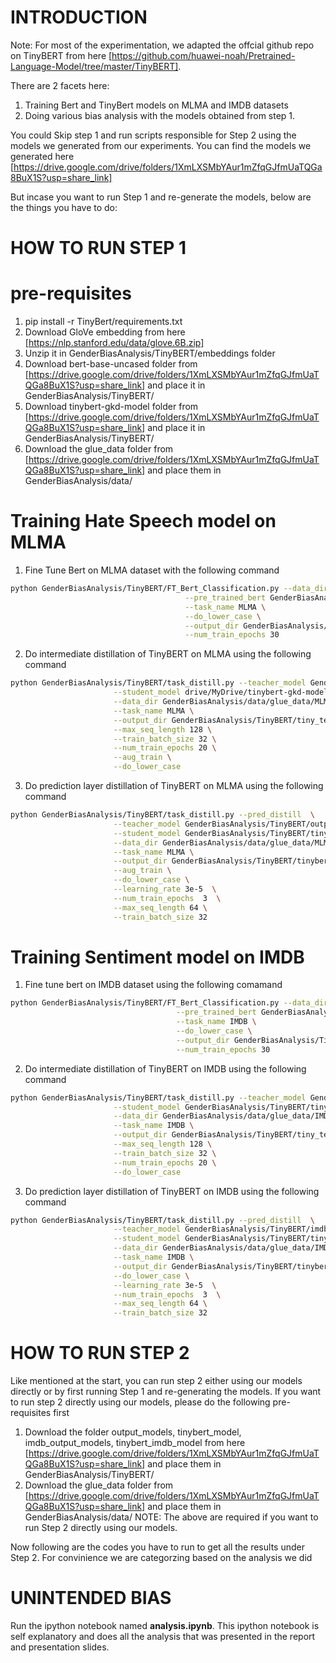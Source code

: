 INTRODUCTION
======== 
Note: For most of the experimentation, we adapted the offcial github repo on TinyBERT from here [https://github.com/huawei-noah/Pretrained-Language-Model/tree/master/TinyBERT].

There are 2 facets here:
1) Training Bert and TinyBert models on MLMA and IMDB datasets
2) Doing various bias analysis with the models obtained from step 1.

You could Skip step 1 and run scripts responsible for Step 2 using the models we generated from our experiments. You can find the models we generated here [https://drive.google.com/drive/folders/1XmLXSMbYAur1mZfqGJfmUaTQGa8BuX1S?usp=share_link]

But incase you want to run Step 1 and re-generate the models, below are the things you have to do:

HOW TO RUN STEP 1
=================

pre-requisites
==============
1. pip install -r TinyBert/requirements.txt
2. Download GloVe embedding from here [https://nlp.stanford.edu/data/glove.6B.zip]
3. Unzip it in GenderBiasAnalysis/TinyBERT/embeddings folder
4. Download bert-base-uncased folder from [https://drive.google.com/drive/folders/1XmLXSMbYAur1mZfqGJfmUaTQGa8BuX1S?usp=share_link] and place it in GenderBiasAnalysis/TinyBERT/
5. Download tinybert-gkd-model folder from [https://drive.google.com/drive/folders/1XmLXSMbYAur1mZfqGJfmUaTQGa8BuX1S?usp=share_link] and place it in GenderBiasAnalysis/TinyBERT/
6. Download the glue_data folder from [https://drive.google.com/drive/folders/1XmLXSMbYAur1mZfqGJfmUaTQGa8BuX1S?usp=share_link] and place them in GenderBiasAnalysis/data/ 

Training Hate Speech model on MLMA
==================================
1. Fine Tune Bert on MLMA dataset with the following command 
```bash
python GenderBiasAnalysis/TinyBERT/FT_Bert_Classification.py --data_dir GenderBiasAnalysis/data/glue_data/MLMA \
                                       --pre_trained_bert GenderBiasAnalysis/TinyBERT/bert-base-uncased \
                                       --task_name MLMA \
                                       --do_lower_case \
                                       --output_dir GenderBiasAnalysis/TinyBERT/output_models \
                                       --num_train_epochs 30
``` 
2. Do intermediate distillation of TinyBERT on MLMA using the following command
```bash
python GenderBiasAnalysis/TinyBERT/task_distill.py --teacher_model GenderBiasAnalysis/TinyBERT/output_models \
                       --student_model drive/MyDrive/tinybert-gkd-model \
                       --data_dir GenderBiasAnalysis/data/glue_data/MLMA \
                       --task_name MLMA \
                       --output_dir GenderBiasAnalysis/TinyBERT/tiny_temp_model \
                       --max_seq_length 128 \
                       --train_batch_size 32 \
                       --num_train_epochs 20 \
                       --aug_train \
                       --do_lower_case
``` 
3. Do prediction layer distillation of TinyBERT on MLMA using the following command
```bash
python GenderBiasAnalysis/TinyBERT/task_distill.py --pred_distill  \
                       --teacher_model GenderBiasAnalysis/TinyBERT/output_models \
                       --student_model GenderBiasAnalysis/TinyBERT/tiny_temp_model \
                       --data_dir GenderBiasAnalysis/data/glue_data/MLMA \
                       --task_name MLMA \
                       --output_dir GenderBiasAnalysis/TinyBERT/tinybert_model \
                       --aug_train \
                       --do_lower_case \
                       --learning_rate 3e-5  \
                       --num_train_epochs  3  \
                       --max_seq_length 64 \
                       --train_batch_size 32

```

Training Sentiment model on IMDB
==================================
1. Fine tune bert on IMDB dataset using the following comamand

```bash
python GenderBiasAnalysis/TinyBERT/FT_Bert_Classification.py --data_dir GenderBiasAnalysis/data/glue_data/IMDB \
                                     --pre_trained_bert GenderBiasAnalysis/TinyBERT/bert-base-uncased \
                                     --task_name IMDB \
                                     --do_lower_case \
                                     --output_dir GenderBiasAnalysis/TinyBERT/imdb_output_models \
                                     --num_train_epochs 30

``` 

2. Do intermediate distillation of TinyBERT on IMDB using the following command

```bash
python GenderBiasAnalysis/TinyBERT/task_distill.py --teacher_model GenderBiasAnalysis/TinyBERT/imdb_output_models \
                       --student_model GenderBiasAnalysis/TinyBERT/tinybert-gkd-model \
                       --data_dir GenderBiasAnalysis/data/glue_data/IMDB \
                       --task_name IMDB \
                       --output_dir GenderBiasAnalysis/TinyBERT/tiny_temp_imdb_model \
                       --max_seq_length 128 \
                       --train_batch_size 32 \
                       --num_train_epochs 20 \
                       --do_lower_case

``` 

3. Do prediction layer distillation of TinyBERT on IMDB using the following command

```bash
python GenderBiasAnalysis/TinyBERT/task_distill.py --pred_distill  \
                       --teacher_model GenderBiasAnalysis/TinyBERT/imdb_output_models \
                       --student_model GenderBiasAnalysis/TinyBERT/tiny_temp_imdb_model \
                       --data_dir GenderBiasAnalysis/data/glue_data/IMDB \
                       --task_name IMDB \
                       --output_dir GenderBiasAnalysis/TinyBERT/tinybert_imdb_model \
                       --do_lower_case \
                       --learning_rate 3e-5  \
                       --num_train_epochs  3  \
                       --max_seq_length 64 \
                       --train_batch_size 32

```

HOW TO RUN STEP 2
=================

Like mentioned at the start, you can run step 2 either using our models directly or by first running Step 1 and re-generating the models.
If you want to run step 2 directly using our models, please do the following pre-requisites first
1. Download the folder output_models, tinybert_model, imdb_output_models, tinybert_imdb_model from here [https://drive.google.com/drive/folders/1XmLXSMbYAur1mZfqGJfmUaTQGa8BuX1S?usp=share_link] and place them in GenderBiasAnalysis/TinyBERT/
2. Download the glue_data folder from [https://drive.google.com/drive/folders/1XmLXSMbYAur1mZfqGJfmUaTQGa8BuX1S?usp=share_link] and place them in GenderBiasAnalysis/data/
NOTE: The above are required if you want to run Step 2 directly using our models.

Now following are the codes you have to run to get all the results under Step 2. For convinience we are categorzing based on the analysis we did

UNINTENDED BIAS
==================
Run the ipython notebook named __analysis.ipynb__. This ipython notebook is self explanatory and does all the analysis that was presented in the report and presentation slides.




